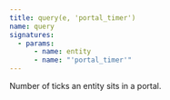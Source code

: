 ```yaml
---
title: query(e, 'portal_timer')
name: query
signatures:
  - params:
      - name: entity
      - name: "'portal_timer'"
---
```


Number of ticks an entity sits in a portal.
